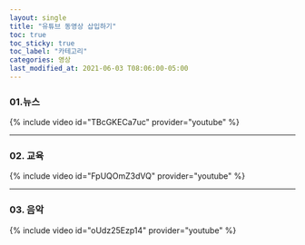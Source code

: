 ```yaml
---
layout: single
title: "유튜브 동영상 삽입하기"
toc: true
toc_sticky: true
toc_label: "카테고리"
categories: 영상
last_modified_at: 2021-06-03 T08:06:00-05:00
---
```


### 01.뉴스 

{% include video id="TBcGKECa7uc" provider="youtube" %}

---
### 02. 교육

{% include video id="FpUQOmZ3dVQ" provider="youtube" %}


--- 
### 03. 음악

{% include video id="oUdz25Ezp14" provider="youtube" %}

     
